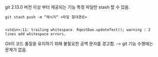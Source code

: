 

git 2.13.0 버전 이상 부터 제공되는 기능 
특정 파일만 stash 할 수 있음. 
~~~git
git stash push -m “메시지“ <파일 절대경로> 
~~~

~~~git

<stdin>:11: trailing whitespace. RqestDao.updateTest(); warning : 2 lines add whitespace errors.

~~~

Git이 코드 품질을 유지하기 위해 불필요한 공백 문자를 경고함. -> git 기능 수행에는 문제가 없음. 